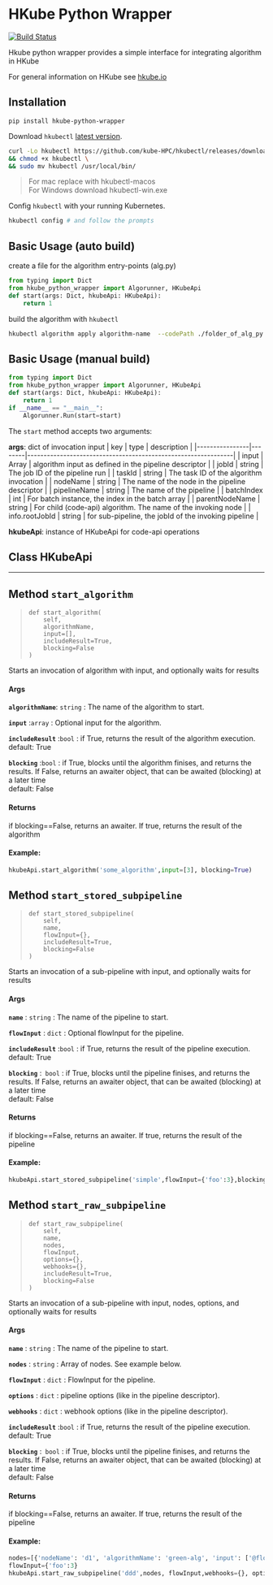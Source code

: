 # HKube Python Wrapper
[![Build Status](https://travis-ci.org/kube-HPC/python-wrapper.hkube.svg?branch=master)](https://travis-ci.org/kube-HPC/python-wrapper.hkube)

Hkube python wrapper provides a simple interface for integrating algorithm in HKube

For general information on HKube see [hkube.io](http://hkube.io/)
## Installation
```shell
pip install hkube-python-wrapper
```
Download `hkubectl` [latest version](https://github.com/kube-HPC/hkubectl/releases).
```bash
curl -Lo hkubectl https://github.com/kube-HPC/hkubectl/releases/download/$(curl -s https://api.github.com/repos/kube-HPC/hkubectl/releases/latest | grep -oP '"tag_name": "\K(.*)(?=")')/hkubectl-linux \
&& chmod +x hkubectl \
&& sudo mv hkubectl /usr/local/bin/
```
> For mac replace with hkubectl-macos  
> For Windows download hkubectl-win.exe  

Config `hkubectl` with your running Kubernetes.

```bash
hkubectl config # and follow the prompts
```
## Basic Usage (auto build)
create a file for the algorithm entry-points (alg.py)
```python
from typing import Dict
from hkube_python_wrapper import Algorunner, HKubeApi
def start(args: Dict, hkubeApi: HKubeApi):
    return 1
```
build the algorithm with `hkubectl`
```bash
hkubectl algorithm apply algorithm-name  --codePath ./folder_of_alg_py --codeEntryPoint alg.py --env python --setCurrent
```

## Basic Usage (manual build)
```python
from typing import Dict
from hkube_python_wrapper import Algorunner, HKubeApi
def start(args: Dict, hkubeApi: HKubeApi):
    return 1
if __name__ == "__main__":
    Algorunner.Run(start=start)
```

The `start` method accepts two arguments: 

**args**: dict of invocation input
| key            | type   | description                                                   |
|----------------|--------|---------------------------------------------------------------|
| input          | Array  | algorithm input as defined in the pipeline descriptor         |
| jobId          | string | The job ID of the pipeline run                                |
| taskId         | string | The task ID of the algorithm invocation                       |
| nodeName       | string | The name of the node in the pipeline descriptor               |
| pipelineName   | string | The name of the pipeline                                      |
| batchIndex     | int    | For batch instance, the index in the batch array              |
| parentNodeName | string | For child (code-api) algorithm. The name of the invoking node |
| info.rootJobId | string | for sub-pipeline, the jobId of the invoking pipeline          |

**hkubeApi**: instance of HKubeApi for code-api operations


## Class HKubeApi
---

Method `start_algorithm`
----
>     def start_algorithm(
>         self,
>         algorithmName,
>         input=[],
>         includeResult=True,
>         blocking=False
>     )
Starts an invocation of algorithm with input, and optionally waits for results

#### Args
**```algorithmName```**: `string`
:   The name of the algorithm to start.

**```input```** :`array`
:   Optional input for the algorithm.

**```includeResult```** :`bool`
:   if True, returns the result of the algorithm execution.  
    default: True
    
**```blocking```** :`bool`
:   if True, blocks until the algorithm finises, and returns the results.
    If False, returns an awaiter object, that can be awaited (blocking) at a later time  
    default: False
    
#### Returns
if blocking==False, returns an awaiter. If true, returns the result of the algorithm

#### Example:
```python
hkubeApi.start_algorithm('some_algorithm',input=[3], blocking=True)
```

Method `start_stored_subpipeline`
----
>     def start_stored_subpipeline(
>         self,
>         name,
>         flowInput={},
>         includeResult=True,
>         blocking=False
>     )
Starts an invocation of a sub-pipeline with input, and optionally waits for results 

#### Args
**```name```** : `string` 
:   The name of the pipeline to start.


**```flowInput```** : `dict`
:   Optional flowInput for the pipeline.


**```includeResult```** :`bool`
:   if True, returns the result of the pipeline execution.  
    default: True


**```blocking```** :&ensp;<code>bool</code>
:   if True, blocks until the pipeline finises, and returns the results.
    If False, returns an awaiter object, that can be awaited (blocking) at a later time  
    default: False


#### Returns
if blocking==False, returns an awaiter. If true, returns the result of the pipeline

#### Example:
```python
hkubeApi.start_stored_subpipeline('simple',flowInput={'foo':3},blocking=True)
```

Method `start_raw_subpipeline`
----
>     def start_raw_subpipeline(
>         self,
>         name,
>         nodes,
>         flowInput,
>         options={},
>         webhooks={},
>         includeResult=True,
>         blocking=False
>     )
Starts an invocation of a sub-pipeline with input, nodes, options, and optionally waits for results 

#### Args
**```name```** : `string` 
:   The name of the pipeline to start.

**```nodes```** : `string` 
:   Array of nodes. See example below.

**```flowInput```** : `dict`
:   FlowInput for the pipeline.

**```options```** : `dict`
:   pipeline options (like in the pipeline descriptor).

**```webhooks```** : `dict`
:   webhook options (like in the pipeline descriptor).

**```includeResult```** :`bool`
:   if True, returns the result of the pipeline execution.  
    default: True

**```blocking```** :&ensp;<code>bool</code>
:   if True, blocks until the pipeline finises, and returns the results.
    If False, returns an awaiter object, that can be awaited (blocking) at a later time  
    default: False

#### Returns
if blocking==False, returns an awaiter. If true, returns the result of the pipeline

#### Example:
```python
nodes=[{'nodeName': 'd1', 'algorithmName': 'green-alg', 'input': ['@flowInput.foo']}]
flowInput={'foo':3}
hkubeApi.start_raw_subpipeline('ddd',nodes, flowInput,webhooks={}, options={}, blocking=True)
```
